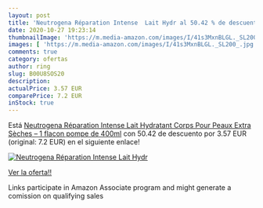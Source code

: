 ```yaml
---
layout: post
title: 'Neutrogena Réparation Intense  Lait Hydr al 50.42 % de descuento'
date: 2020-10-27 19:23:14
thumbnailImage: 'https://m.media-amazon.com/images/I/41s3MxnBLGL._SL200_.jpg'
images: [ 'https://m.media-amazon.com/images/I/41s3MxnBLGL._SL200_.jpg' ]
comments: true
category: ofertas
author: ring
slug: B00U8SOS20
description:
actualPrice: 3.57 EUR
comparePrice: 7.2 EUR
inStock: true
---
```


Está [Neutrogena Réparation Intense  Lait Hydratant Corps  Pour Peaux Extra Sèches – 1 flacon pompe de 400ml](https://www.amazon.fr/dp/B00U8SOS20/?tag=tolees0d-21) con 50.42 de descuento por 3.57 EUR (original: 7.2 EUR) en el siguiente enlace!

[![Neutrogena Réparation Intense  Lait Hydr](https://m.media-amazon.com/images/I/41s3MxnBLGL._SL200_.jpg)](https://www.amazon.fr/dp/B00U8SOS20/?tag=tolees0d-21)

[Ver la oferta!!](https://www.amazon.fr/dp/B00U8SOS20/?tag=tolees0d-21)

Links participate in Amazon Associate program and might generate a comission on qualifying sales


